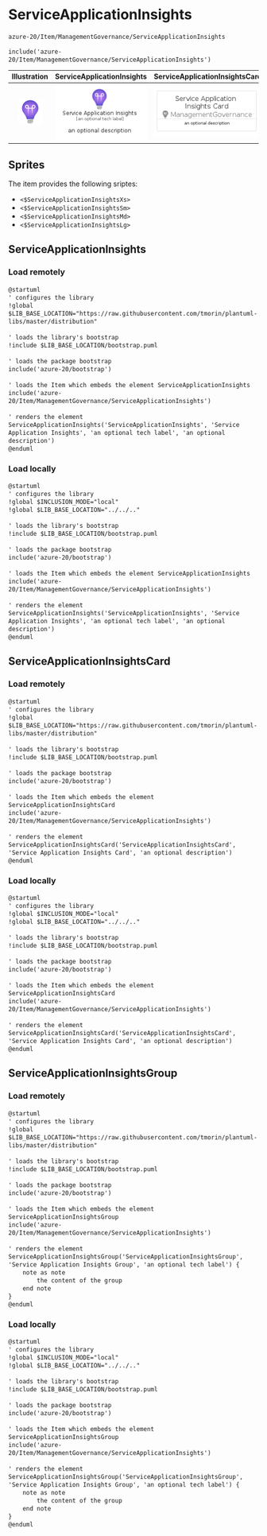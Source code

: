 # ServiceApplicationInsights


```text
azure-20/Item/ManagementGovernance/ServiceApplicationInsights
```

```text
include('azure-20/Item/ManagementGovernance/ServiceApplicationInsights')
```



| Illustration | ServiceApplicationInsights | ServiceApplicationInsightsCard | ServiceApplicationInsightsGroup |
| :---: | :---: | :---: | :---: |
| ![illustration for Illustration](../../../azure-20/Item/ManagementGovernance/ServiceApplicationInsights.png) | ![illustration for ServiceApplicationInsights](../../../azure-20/Item/ManagementGovernance/ServiceApplicationInsights.Local.png) | ![illustration for ServiceApplicationInsightsCard](../../../azure-20/Item/ManagementGovernance/ServiceApplicationInsightsCard.Local.png) | ![illustration for ServiceApplicationInsightsGroup](../../../azure-20/Item/ManagementGovernance/ServiceApplicationInsightsGroup.Local.png) |



## Sprites
The item provides the following sriptes:

- `<$ServiceApplicationInsightsXs>`
- `<$ServiceApplicationInsightsSm>`
- `<$ServiceApplicationInsightsMd>`
- `<$ServiceApplicationInsightsLg>`





## ServiceApplicationInsights

### Load remotely
```plantuml
@startuml
' configures the library
!global $LIB_BASE_LOCATION="https://raw.githubusercontent.com/tmorin/plantuml-libs/master/distribution"

' loads the library's bootstrap
!include $LIB_BASE_LOCATION/bootstrap.puml

' loads the package bootstrap
include('azure-20/bootstrap')

' loads the Item which embeds the element ServiceApplicationInsights
include('azure-20/Item/ManagementGovernance/ServiceApplicationInsights')

' renders the element
ServiceApplicationInsights('ServiceApplicationInsights', 'Service Application Insights', 'an optional tech label', 'an optional description')
@enduml
```

### Load locally
```plantuml
@startuml
' configures the library
!global $INCLUSION_MODE="local"
!global $LIB_BASE_LOCATION="../../.."

' loads the library's bootstrap
!include $LIB_BASE_LOCATION/bootstrap.puml

' loads the package bootstrap
include('azure-20/bootstrap')

' loads the Item which embeds the element ServiceApplicationInsights
include('azure-20/Item/ManagementGovernance/ServiceApplicationInsights')

' renders the element
ServiceApplicationInsights('ServiceApplicationInsights', 'Service Application Insights', 'an optional tech label', 'an optional description')
@enduml
```

## ServiceApplicationInsightsCard

### Load remotely
```plantuml
@startuml
' configures the library
!global $LIB_BASE_LOCATION="https://raw.githubusercontent.com/tmorin/plantuml-libs/master/distribution"

' loads the library's bootstrap
!include $LIB_BASE_LOCATION/bootstrap.puml

' loads the package bootstrap
include('azure-20/bootstrap')

' loads the Item which embeds the element ServiceApplicationInsightsCard
include('azure-20/Item/ManagementGovernance/ServiceApplicationInsights')

' renders the element
ServiceApplicationInsightsCard('ServiceApplicationInsightsCard', 'Service Application Insights Card', 'an optional description')
@enduml
```

### Load locally
```plantuml
@startuml
' configures the library
!global $INCLUSION_MODE="local"
!global $LIB_BASE_LOCATION="../../.."

' loads the library's bootstrap
!include $LIB_BASE_LOCATION/bootstrap.puml

' loads the package bootstrap
include('azure-20/bootstrap')

' loads the Item which embeds the element ServiceApplicationInsightsCard
include('azure-20/Item/ManagementGovernance/ServiceApplicationInsights')

' renders the element
ServiceApplicationInsightsCard('ServiceApplicationInsightsCard', 'Service Application Insights Card', 'an optional description')
@enduml
```

## ServiceApplicationInsightsGroup

### Load remotely
```plantuml
@startuml
' configures the library
!global $LIB_BASE_LOCATION="https://raw.githubusercontent.com/tmorin/plantuml-libs/master/distribution"

' loads the library's bootstrap
!include $LIB_BASE_LOCATION/bootstrap.puml

' loads the package bootstrap
include('azure-20/bootstrap')

' loads the Item which embeds the element ServiceApplicationInsightsGroup
include('azure-20/Item/ManagementGovernance/ServiceApplicationInsights')

' renders the element
ServiceApplicationInsightsGroup('ServiceApplicationInsightsGroup', 'Service Application Insights Group', 'an optional tech label') {
    note as note
        the content of the group
    end note
}
@enduml
```

### Load locally
```plantuml
@startuml
' configures the library
!global $INCLUSION_MODE="local"
!global $LIB_BASE_LOCATION="../../.."

' loads the library's bootstrap
!include $LIB_BASE_LOCATION/bootstrap.puml

' loads the package bootstrap
include('azure-20/bootstrap')

' loads the Item which embeds the element ServiceApplicationInsightsGroup
include('azure-20/Item/ManagementGovernance/ServiceApplicationInsights')

' renders the element
ServiceApplicationInsightsGroup('ServiceApplicationInsightsGroup', 'Service Application Insights Group', 'an optional tech label') {
    note as note
        the content of the group
    end note
}
@enduml
```

